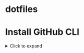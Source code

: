 # dotfiles

# Install GitHub CLI

<details>
  <summary>Click to expand</summary>
  
  `sudo apt install gh`
  `gh auth login`
  - select 'GitHub.com'
  - select HTTPS
  - Yes to authenticate with GitHub credentials
  - Log in with a web browser

</details>
